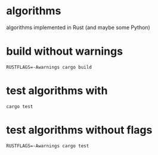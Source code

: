 # algorithms
algorithms implemented in Rust (and maybe some Python)

# build without warnings
`RUSTFLAGS=-Awarnings cargo build`

# test algorithms with 
`cargo test`

# test algorithms without flags
`RUSTFLAGS=-Awarnings cargo test`

